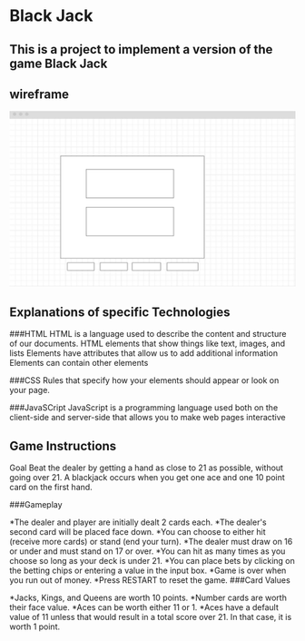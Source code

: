 # Black Jack
## This is a project to implement a version of the game Black Jack
## wireframe
![alt text](https://github.com/jsnmui/blackjackthegame/blob/main/wireframe.jpg  "wire frame")
 

## Explanations of specific Technologies 
###HTML 
HTML is a language used to describe the content and structure of our documents. 
HTML elements that show things like text, images, and lists
Elements have attributes that allow us to add additional information
Elements can contain other elements

###CSS
Rules that specify how your elements should appear or look on your page.

###JavaSCript 
JavaScript is a programming language used both on the client-side and server-side that allows you to make web pages interactive

## Game Instructions
Goal Beat the dealer by getting a hand as close to 21 as possible, without going over 21. A blackjack occurs when you get one ace and one 10 point card on the first hand.

###Gameplay

*The dealer and player are initially dealt 2 cards each.
*The dealer's second card will be placed face down.
*You can choose to either hit (receive more cards) or stand (end your turn).
*The dealer must draw on 16 or under and must stand on 17 or over.
*You can hit as many times as you choose so long as your deck is under 21.
*You can place bets by clicking on the betting chips or entering a value in the input box.
*Game is over when you run out of money.
*Press RESTART to reset the game.
###Card Values

*Jacks, Kings, and Queens are worth 10 points.
*Number cards are worth their face value.
*Aces can be worth either 11 or 1.
*Aces have a default value of 11 unless that would result in a total score over 21. In that case, it is worth 1 point.



